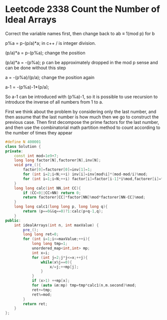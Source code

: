 # Leetcode 2338 Count the Number of Ideal Arrays

Correct the variable names first, then change back to ab ≡ 1(mod p) for b

p%a = p-(p/a)*a; in c++ / is integer division.

(p/a)*a = p-(p%a); change the position

(p/a)*a = -(p%a); p can be approximately dropped in the mod p sense and can be done without this step

a = -(p%a)/(p/a); change the position again

a-1 = -(p%a)-1*(p/a);

So a-1 can be introduced with (p%a)-1, so it is possible to use recursion to introduce the inverse of all numbers from 1 to a.


First we think about the problem by considering only the last number, and then assume that the last number is how much then we go to construct the previous case. Then first decompose the prime factors for the last number, and then use the combinatorial math partition method to count according to the number of times they appear
```cpp
#define N 400001
class Solution {
private:
    const int mod=1e9+7;
    long long factor[N],factorer[N],inv[N];
	void pre_(){
        factor[0]=factorer[0]=inv[1]=1;
        for (int i=2;i<N;++i) inv[i]=inv[mod%i]*(mod-mod/i)%mod;
        for (int i=1;i<N;++i) factor[i]=factor[i-1]*i%mod,factorer[i]=factorer[i-1]*inv[i]%mod;
    }
	long long calc(int NN,int CC){
        if (CC<0||CC>NN) return 0;
        return factorer[CC]*factor[NN]%mod*factorer[NN-CC]%mod;
    }
	long long calc1(long long p, long long q){
        return (p==0&&q==0)?1:calc(p+q-1,q);
    }
public:
    int idealArrays(int n, int maxValue) {
        pre_();
        long long ret=0;
		for (int i=1;i<=maxValue;++i){
            long long tmp=1;
            unordered_map<int,int> mp;
            int x=i;
            for (int j=2;j*j<=x;++j){
                while(x%j==0){
                    x/=j;++mp[j];
                }
            }
            if (x>1) ++mp[x];
            for (auto &m:mp) tmp=tmp*calc1(n,m.second)%mod;
            ret+=tmp;
            ret%=mod;
        }
		return ret;
    }
};
```
